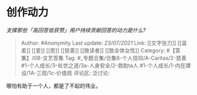 # 创作动力
*支撑那些「高回答低获赞」用户持续贡献回答的动力是什么?*

> Author: #Anonymity
> Last update: *23/07/2021*
> Link: [[文字张力]] [[温柔]] [[爱]] [[恩]] [[慈善]] [[致读者]] [[致全体女性]]
> Category: #【答集】/08-文艺答集
> Tag: #_专题合集/合集6-个人信仰/A-Caritas/2-慈善 #1-个人成长/3-处世之道/3a-人身安全/2-救助ta人 #1-个人成长/1-内在建设/1A-三观/1c-价值观
> 评论区:
> 泛讨论:

哪怕有助于一个人，都是了不起的伟业。

